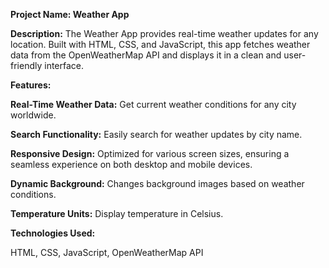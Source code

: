 **Project Name: Weather App**

**Description:** The Weather App provides real-time weather updates for any location. Built with HTML, CSS, and JavaScript, this app fetches weather data from the OpenWeatherMap API and displays it in a clean and user-friendly interface.

**Features:**

**Real-Time Weather Data:** Get current weather conditions for any city worldwide.

**Search Functionality:** Easily search for weather updates by city name.

**Responsive Design:** Optimized for various screen sizes, ensuring a seamless experience on both desktop and mobile devices.

**Dynamic Background:** Changes background images based on weather conditions.

**Temperature Units:** Display temperature in Celsius.

**Technologies Used:**

HTML, 
CSS, 
JavaScript, 
OpenWeatherMap API
